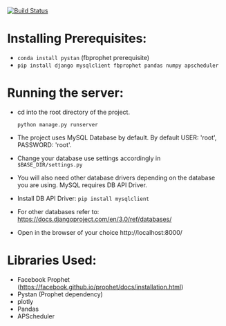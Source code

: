 [![Build Status](https://travis-ci.com/mformihir/COVID-19-Predictive-Analysis.svg?token=SHCD8xTDhUdFdgg3RAu9&branch=master)](https://travis-ci.com/mformihir/COVID-19-Predictive-Analysis)

# Installing Prerequisites:
- `conda install pystan` (fbprophet prerequisite)
- `pip install django mysqlclient fbprophet pandas numpy apscheduler`

# Running the server:
- cd into the root directory of the project.

    `python manage.py runserver`

- The project uses MySQL Database by default. By default USER: 'root', PASSWORD: 'root'.
- Change your database use settings accordingly in `$BASE_DIR/settings.py`
- You will also need other database drivers depending on the database you are using. MySQL requires DB API Driver.
- Install DB API Driver: `pip install mysqlclient`
- For other databases refer to: https://docs.djangoproject.com/en/3.0/ref/databases/
- Open in the browser of your choice http://localhost:8000/

# Libraries Used:
- Facebook Prophet (https://facebook.github.io/prophet/docs/installation.html)
- Pystan (Prophet dependency)
- plotly
- Pandas
- APScheduler

